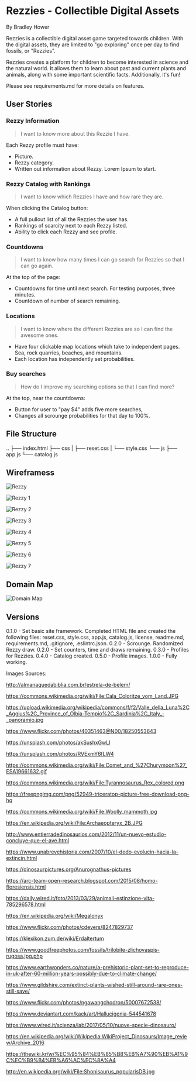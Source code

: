 # Rezzies - Collectible Digital Assets

By Bradley Hower

Rezzies is a collectible digital asset game targeted towards children. With the digital assets, they are limited to "go exploring" once per day to find fossils, or "Rezzies". 

Rezzies creates a platform for children to become interested in science and the natural world. It allows them to learn about past and current plants and animals, along with some important scientific facts. Additionally, it's fun!

Please see requirements.md for more details on features. 

## User Stories

### Rezzy Information

>I want to know more about this Rezzie I have.

Each Rezzy profile must have:

+ Picture.
+ Rezzy category.
+ Written out information about Rezzy. Lorem Ipsum to start.


### Rezzy Catalog with Rankings

>I want to know which Rezzies I have and how rare they are.

When clicking the Catalog button:

+ A full pullout list of all the Rezzies the user has.
+ Rankings of scarcity next to each Rezzy listed.
+ Ability to click each Rezzy and see profile.


### Countdowns

>I want to know how many times I can go search for Rezzies so that I can go again.

At the top of the page:

+ Countdowns for time until next search. For testing purposes, three minutes.
+ Countdown of number of search remaining.


### Locations

>I want to know where the different Rezzies are so I can find the awesome ones.

+ Have four clickable map locations which take to independent pages. Sea, rock quarries, beaches, and mountains.
+ Each location has independently set probabilities.


### Buy searches

>How do I improve my searching options so that I can find more?

At the top, near the countdowns:

+ Button for user to "pay $4" adds five more searches,
+ Changes all scrounge probabilities for that day to 100%.

## File Structure
..
├── index.html
├── css
|   ├── reset.css
|   └── style.css
└── js
    ├── app.js
    └── catalog.js

## Wireframess

![Rezzy](https://github.com/Bradley-Hower/rezzies/assets/139923955/c64c00e6-f698-4195-a15f-5d3a2e6a708b)

![Rezzy 1](https://github.com/Bradley-Hower/rezzies/assets/139923955/e46b33eb-326b-47c8-9ee8-aa906e64268c)

![Rezzy 2](https://github.com/Bradley-Hower/rezzies/assets/139923955/065ddea9-3329-40a0-82f5-8de375d5a3d5)

![Rezzy 3](https://github.com/Bradley-Hower/rezzies/assets/139923955/dbcb9a59-cfea-4e46-a03f-7ae1b94e89fa)

![Rezzy 4](https://github.com/Bradley-Hower/rezzies/assets/139923955/de0b7863-3fc4-4d98-be1a-0f7a11deab50)

![Rezzy 5](https://github.com/Bradley-Hower/rezzies/assets/139923955/11e1ac2b-3bf4-4fea-b5e5-914e568533a1)

![Rezzy 6](https://github.com/Bradley-Hower/rezzies/assets/139923955/271298e5-fab4-40dc-818c-1fab18e85633)

![Rezzy 7](https://github.com/Bradley-Hower/rezzies/assets/139923955/2dbe41ac-5807-423e-920d-2934c101949f)

## Domain Map

![Domain Map](https://github.com/Bradley-Hower/rezzies/assets/139923955/32d94494-c565-40e0-840d-bf90edb77ec3)

## Versions

0.1.0 - Set basic site framework. Completed HTML file and created the following files: reset.css, style.css, app.js, catalog.js, license, readme.md, requirements.md, .gitignore, .eslintrc.json.
0.2.0 - Scrounge. Randomized Rezzy draw.
0.2.0 - Set counters, time and draws remaining.
0.3.0 - Profiles for Rezzies.
0.4.0 - Catalog created.
0.5.0 - Profile images.
1.0.0 - Fully working. 

Images Sources:

http://almanaquedabiblia.com.br/estrela-de-belem/

https://commons.wikimedia.org/wiki/File:Cala_Coloritze_vom_Land.JPG

https://upload.wikimedia.org/wikipedia/commons/f/f2/Valle_della_Luna%2C_Aggius%2C_Province_of_Olbia-Tempio%2C_Sardinia%2C_Italy_-_panoramio.jpg

https://www.flickr.com/photos/40351463@N00/18250553643

https://unsplash.com/photos/akSushxGwLI

https://unsplash.com/photos/RVExmY6fLW4

https://commons.wikimedia.org/wiki/File:Comet_and_%27Churymoon%27_ESA19661632.gif

https://commons.wikimedia.org/wiki/File:Tyrannosaurus_Rex_colored.png

https://freepngimg.com/png/52949-triceratop-picture-free-download-png-hq

https://commons.wikimedia.org/wiki/File:Woolly_mammoth.jpg

https://en.wikipedia.org/wiki/File:Archaeopteryx_2B.JPG

http://www.entierradedinosaurios.com/2012/11/un-nuevo-estudio-concluye-que-el-ave.html

https://www.unabrevehistoria.com/2007/10/el-dodo-evolucin-hacia-la-extincin.html

https://dinosaurpictures.org/Anurognathus-pictures

https://arc-team-open-research.blogspot.com/2015/08/homo-floresiensis.html

https://daily.wired.it/foto/2013/03/29/animali-estinzione-vita-785296578.html

https://en.wikipedia.org/wiki/Megalonyx

https://www.flickr.com/photos/cdevers/8247829737

https://klexikon.zum.de/wiki/Erdaltertum

https://www.goodfreephotos.com/fossils/trilobite-zlichovaspis-rugosa.jpg.php

https://www.earthwonders.co/nature/a-prehistoric-plant-set-to-reproduce-in-uk-after-60-million-years-possibly-due-to-climate-change/

https://www.gildshire.com/extinct-plants-wished-still-around-rare-ones-still-save/

https://www.flickr.com/photos/ngawangchodron/50007672538/

https://www.deviantart.com/kaek/art/Hallucigenia-544541678

https://www.wired.it/scienza/lab/2017/05/10/nuove-specie-dinosauro/

https://en.wikipedia.org/wiki/Wikipedia:WikiProject_Dinosaurs/Image_review/Archive_2016

https://thewiki.kr/w/%EC%95%84%EB%85%B8%EB%A7%90%EB%A1%9C%EC%B9%B4%EB%A6%AC%EC%8A%A4

http://en.wikipedia.org/wiki/File:Shonisaurus_popularisDB.jpg
